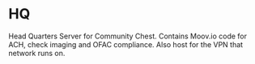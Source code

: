 # HQ
Head Quarters Server for Community Chest. Contains Moov.io code for ACH, check imaging and OFAC compliance. Also host for the VPN that network runs on.
